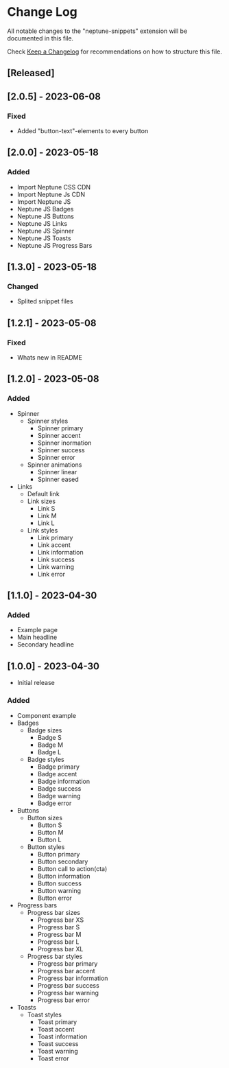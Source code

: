 # Change Log

All notable changes to the "neptune-snippets" extension will be documented in this file.

Check [Keep a Changelog](http://keepachangelog.com/) for recommendations on how to structure this file.

## [Released]

## [2.0.5] - 2023-06-08

### Fixed

- Added "button-text"-elements to every button

## [2.0.0] - 2023-05-18

### Added

- Import Neptune CSS CDN
- Import Neptune Js CDN
- Import Neptune JS
- Neptune JS Badges
- Neptune JS Buttons
- Neptune JS Links
- Neptune JS Spinner
- Neptune JS Toasts
- Neptune JS Progress Bars

## [1.3.0] - 2023-05-18

### Changed

- Splited snippet files

## [1.2.1] - 2023-05-08

### Fixed

- Whats new in README

## [1.2.0] - 2023-05-08

### Added

- Spinner
  - Spinner styles
    - Spinner primary
    - Spinner accent
    - Spinner inormation
    - Spinner success
    - Spinner error
  - Spinner animations
    - Spinner linear
    - Spinner eased
- Links
  - Default link
  - Link sizes
    - Link S
    - Link M
    - Link L
  - Link styles
    - Link primary
    - Link accent
    - Link information
    - Link success
    - Link warning
    - Link error

## [1.1.0] - 2023-04-30

### Added

- Example page
- Main headline
- Secondary headline

## [1.0.0] - 2023-04-30

- Initial release

### Added

- Component example
- Badges
  - Badge sizes
    - Badge S
    - Badge M
    - Badge L
  - Badge styles
    - Badge primary
    - Badge accent
    - Badge information
    - Badge success
    - Badge warning
    - Badge error
- Buttons
  - Button sizes
    - Button S
    - Button M
    - Button L
  - Button styles
    - Button primary
    - Button secondary
    - Button call to action(cta)
    - Button information
    - Button success
    - Button warning
    - Button error
- Progress bars
  - Progress bar sizes
    - Progress bar XS
    - Progress bar S
    - Progress bar M
    - Progress bar L
    - Progress bar XL
  - Progress bar styles
    - Progress bar primary
    - Progress bar accent
    - Progress bar information
    - Progress bar success
    - Progress bar warning
    - Progress bar error
- Toasts
  - Toast styles
    - Toast primary
    - Toast accent
    - Toast information
    - Toast success
    - Toast warning
    - Toast error